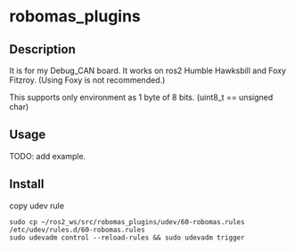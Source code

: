 robomas_plugins
====
## Description
It is for my Debug_CAN board.
It works on ros2 Humble Hawksbill and Foxy Fitzroy. (Using Foxy is not recommended.)

This supports only environment as 1 byte of 8 bits. (uint8_t == unsigned char)

## Usage

TODO: add example.

## Install

copy udev rule
```
sudo cp ~/ros2_ws/src/robomas_plugins/udev/60-robomas.rules /etc/udev/rules.d/60-robomas.rules
sudo udevadm control --reload-rules && sudo udevadm trigger
```